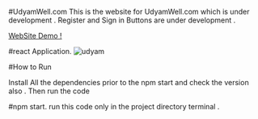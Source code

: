 #UdyamWell.com
This is the website for UdyamWell.com which is under development .
Register and Sign in Buttons are under development .

[WebSite Demo !](https://drive.google.com/file/d/1BIc_hk6H2B9-Krez9a1Zuw25GKk_owtl/view?usp=drive_link)

#react Application.
![udyam](https://github.com/Shivam9456Singh/udyamwell.com/assets/113454708/a7830b58-da98-4003-bb08-5128e71b9e4a)

#How to Run 

Install All the dependencies prior to the npm start and check the version also .
Then run the code

#npm start.
run this code only in the project directory terminal .

